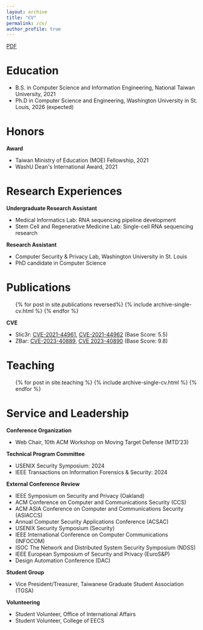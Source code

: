 ```yaml
---
layout: archive
title: "CV"
permalink: /cv/
author_profile: true
---
```


<!-- {% include base_path %} -->

[PDF](http://changoliver.github.io/files/YuanhaurChang_CV.pdf)

Education
======
* B.S. in Computer Science and Information Engineering, National Taiwan University, 2021
* Ph.D in Computer Science and Engineering, Washington University in St. Louis, 2026 (expected)

Honors
=====
**Award**
* Taiwan Ministry of Education (MOE) Fellowship, 2021
* WashU Dean's International Award, 2021

Research Experiences
======
**Undergraduate Research Assistant**
  * Medical Informatics Lab: RNA sequencing pipeline development
  * Stem Cell and Regenerative Medicine Lab: Single-cell RNA sequencing research

**Research Assistant**
  * Computer Security & Privacy Lab, Washington University in St. Louis
  * PhD candidate in Computer Science

Publications
======
  <ul>{% for post in site.publications reversed%}
    {% include archive-single-cv.html %}
  {% endfor %}</ul>

**CVE**
* Slic3r: [CVE-2021-44961](https://nvd.nist.gov/vuln/detail/CVE-2021-44961), [CVE-2021-44962](https://nvd.nist.gov/vuln/detail/CVE-2021-44962) (Base Score: 5.5)
* ZBar: [CVE-2023-40889](https://nvd.nist.gov/vuln/detail/CVE-2023-40889), [CVE 2023-40890](https://nvd.nist.gov/vuln/detail/CVE-2023-40890) (Base Score: 9.8)

Teaching
======
  <ul>{% for post in site.teaching %}
    {% include archive-single-cv.html %}
  {% endfor %}</ul>

Service and Leadership
======
**Conference Organization**
* Web Chair, 10th ACM Workshop on Moving Target Defense (MTD’23)

**Technical Program Committee**
* USENIX Security Symposium: 2024
* IEEE Transactions on Information Forensics & Security: 2024

**External Conference Review**
* IEEE Symposium on Security and Privacy (Oakland)
* ACM Conference on Computer and Communications Security (CCS)
* ACM ASIA Conference on Computer and Communications Security (ASIACCS)
* Annual Computer Security Applications Conference (ACSAC)
* USENIX Security Symposium (Security)
* IEEE International Conference on Computer Communications (INFOCOM)
* ISOC The Network and Distributed System Security Symposium (NDSS)
* IEEE European Symposium of Security and Privacy (EuroS&P)
* Design Automation Conference (DAC)

**Student Group**
* Vice President/Treasurer, Taiwanese Graduate Student Association (TGSA)

**Volunteering**
* Student Volunteer, Office of International Affairs
* Student Volunteer, College of EECS


<!-- Programming and Software Experience
======
* C/C++, Python, R, Java
* Web Development: React.js, Node.js
* Android app development
* Computer-aided design
* Animation & Video editing
 -->

<!-- Talks
======
  <ul>{% for post in site.talks %}
    {% include archive-single-talk-cv.html %}
  {% endfor %}</ul> -->


  

